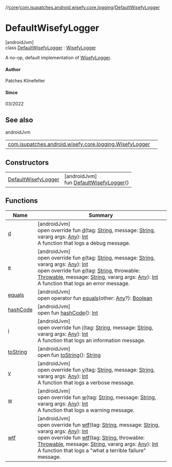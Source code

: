 //[core](../../../index.md)/[com.isupatches.android.wisefy.core.logging](../index.md)/[DefaultWisefyLogger](index.md)

# DefaultWisefyLogger

[androidJvm]\
class [DefaultWisefyLogger](index.md) : [WisefyLogger](../-wisefy-logger/index.md)

A no-op, default implementation of [WisefyLogger](../-wisefy-logger/index.md).

#### Author

Patches Klinefelter

#### Since

03/2022

## See also

androidJvm

| | |
|---|---|
| [com.isupatches.android.wisefy.core.logging.WisefyLogger](../-wisefy-logger/index.md) |  |

## Constructors

| | |
|---|---|
| [DefaultWisefyLogger](-default-wisefy-logger.md) | [androidJvm]<br>fun [DefaultWisefyLogger](-default-wisefy-logger.md)() |

## Functions

| Name | Summary |
|---|---|
| [d](d.md) | [androidJvm]<br>open override fun [d](d.md)(tag: [String](https://kotlinlang.org/api/latest/jvm/stdlib/kotlin/-string/index.html), message: [String](https://kotlinlang.org/api/latest/jvm/stdlib/kotlin/-string/index.html), vararg args: [Any](https://kotlinlang.org/api/latest/jvm/stdlib/kotlin/-any/index.html)): [Int](https://kotlinlang.org/api/latest/jvm/stdlib/kotlin/-int/index.html)<br>A function that logs a debug message. |
| [e](e.md) | [androidJvm]<br>open override fun [e](e.md)(tag: [String](https://kotlinlang.org/api/latest/jvm/stdlib/kotlin/-string/index.html), message: [String](https://kotlinlang.org/api/latest/jvm/stdlib/kotlin/-string/index.html), vararg args: [Any](https://kotlinlang.org/api/latest/jvm/stdlib/kotlin/-any/index.html)): [Int](https://kotlinlang.org/api/latest/jvm/stdlib/kotlin/-int/index.html)<br>open override fun [e](e.md)(tag: [String](https://kotlinlang.org/api/latest/jvm/stdlib/kotlin/-string/index.html), throwable: [Throwable](https://kotlinlang.org/api/latest/jvm/stdlib/kotlin/-throwable/index.html), message: [String](https://kotlinlang.org/api/latest/jvm/stdlib/kotlin/-string/index.html), vararg args: [Any](https://kotlinlang.org/api/latest/jvm/stdlib/kotlin/-any/index.html)): [Int](https://kotlinlang.org/api/latest/jvm/stdlib/kotlin/-int/index.html)<br>A function that logs an error message. |
| [equals](../../com.isupatches.android.wisefy.core.util/-sdk-util-impl/index.md#585090901%2FFunctions%2F1101426427) | [androidJvm]<br>open operator fun [equals](../../com.isupatches.android.wisefy.core.util/-sdk-util-impl/index.md#585090901%2FFunctions%2F1101426427)(other: [Any](https://kotlinlang.org/api/latest/jvm/stdlib/kotlin/-any/index.html)?): [Boolean](https://kotlinlang.org/api/latest/jvm/stdlib/kotlin/-boolean/index.html) |
| [hashCode](../../com.isupatches.android.wisefy.core.util/-sdk-util-impl/index.md#1794629105%2FFunctions%2F1101426427) | [androidJvm]<br>open fun [hashCode](../../com.isupatches.android.wisefy.core.util/-sdk-util-impl/index.md#1794629105%2FFunctions%2F1101426427)(): [Int](https://kotlinlang.org/api/latest/jvm/stdlib/kotlin/-int/index.html) |
| [i](i.md) | [androidJvm]<br>open override fun [i](i.md)(tag: [String](https://kotlinlang.org/api/latest/jvm/stdlib/kotlin/-string/index.html), message: [String](https://kotlinlang.org/api/latest/jvm/stdlib/kotlin/-string/index.html), vararg args: [Any](https://kotlinlang.org/api/latest/jvm/stdlib/kotlin/-any/index.html)): [Int](https://kotlinlang.org/api/latest/jvm/stdlib/kotlin/-int/index.html)<br>A function that logs an information message. |
| [toString](../../com.isupatches.android.wisefy.core.util/-sdk-util-impl/index.md#1616463040%2FFunctions%2F1101426427) | [androidJvm]<br>open fun [toString](../../com.isupatches.android.wisefy.core.util/-sdk-util-impl/index.md#1616463040%2FFunctions%2F1101426427)(): [String](https://kotlinlang.org/api/latest/jvm/stdlib/kotlin/-string/index.html) |
| [v](v.md) | [androidJvm]<br>open override fun [v](v.md)(tag: [String](https://kotlinlang.org/api/latest/jvm/stdlib/kotlin/-string/index.html), message: [String](https://kotlinlang.org/api/latest/jvm/stdlib/kotlin/-string/index.html), vararg args: [Any](https://kotlinlang.org/api/latest/jvm/stdlib/kotlin/-any/index.html)): [Int](https://kotlinlang.org/api/latest/jvm/stdlib/kotlin/-int/index.html)<br>A function that logs a verbose message. |
| [w](w.md) | [androidJvm]<br>open override fun [w](w.md)(tag: [String](https://kotlinlang.org/api/latest/jvm/stdlib/kotlin/-string/index.html), message: [String](https://kotlinlang.org/api/latest/jvm/stdlib/kotlin/-string/index.html), vararg args: [Any](https://kotlinlang.org/api/latest/jvm/stdlib/kotlin/-any/index.html)): [Int](https://kotlinlang.org/api/latest/jvm/stdlib/kotlin/-int/index.html)<br>A function that logs a warning message. |
| [wtf](wtf.md) | [androidJvm]<br>open override fun [wtf](wtf.md)(tag: [String](https://kotlinlang.org/api/latest/jvm/stdlib/kotlin/-string/index.html), message: [String](https://kotlinlang.org/api/latest/jvm/stdlib/kotlin/-string/index.html), vararg args: [Any](https://kotlinlang.org/api/latest/jvm/stdlib/kotlin/-any/index.html)): [Int](https://kotlinlang.org/api/latest/jvm/stdlib/kotlin/-int/index.html)<br>open override fun [wtf](wtf.md)(tag: [String](https://kotlinlang.org/api/latest/jvm/stdlib/kotlin/-string/index.html), throwable: [Throwable](https://kotlinlang.org/api/latest/jvm/stdlib/kotlin/-throwable/index.html), message: [String](https://kotlinlang.org/api/latest/jvm/stdlib/kotlin/-string/index.html), vararg args: [Any](https://kotlinlang.org/api/latest/jvm/stdlib/kotlin/-any/index.html)): [Int](https://kotlinlang.org/api/latest/jvm/stdlib/kotlin/-int/index.html)<br>A function that logs a &quot;what a terrible failure&quot; message. |
